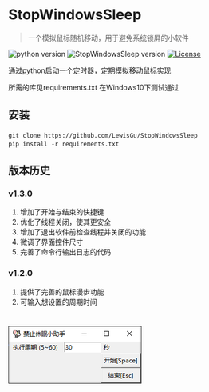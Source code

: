 # StopWindowsSleep

>一个模拟鼠标随机移动，用于避免系统锁屏的小软件

![python version](https://img.shields.io/badge/python-v3.6.4-green)
![StopWindowsSleep version](https://img.shields.io/badge/version-v1.3.0-blue)
[![License](https://img.shields.io/github/license/LewisGu/StopWindowsSleep.svg)](https://github.com/LewisGu/StopWindowsSleep)

通过python启动一个定时器，定期模拟移动鼠标实现

所需的库见requirements.txt 在Windows10下测试通过

## 安装

`git clone https://github.com/LewisGu/StopWindowsSleep`  
`pip install -r requirements.txt`  

## 版本历史
### v1.3.0
1.  增加了开始与结束的快捷键
2.  优化了线程关闭，使其更安全
3.  增加了退出软件前检查线程并关闭的功能
4.  微调了界面控件尺寸
5.  完善了命令行输出日志的代码
### v1.2.0
1.  提供了完善的鼠标漫步功能
2.  可输入想设置的周期时间

#
![截图](ScreenShot.png)